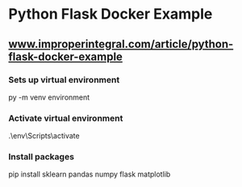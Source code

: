 # Python Flask Docker Example
## www.improperintegral.com/article/python-flask-docker-example

### Sets up virtual environment
py -m venv environment 

### Activate virtual environment
.\env\Scripts\activate

### Install packages
pip install sklearn pandas numpy flask matplotlib
